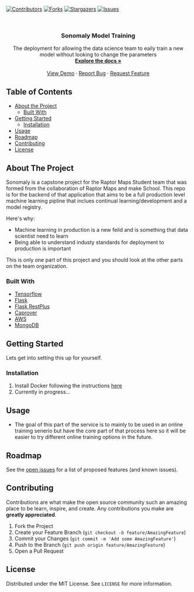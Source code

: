 <!-- PROJECT SHIELDS -->
<!--
*** I'm using markdown "reference style" links for readability.
*** Reference links are enclosed in brackets [ ] instead of parentheses ( ).
*** See the bottom of this document for the declaration of the reference variables
*** for contributors-url, forks-url, etc. This is an optional, concise syntax you may use.
*** https://www.markdownguide.org/basic-syntax/#reference-style-links
-->
[![Contributors][contributors-shield]][contributors-url]
[![Forks][forks-shield]][forks-url]
[![Stargazers][stars-shield]][stars-url]
[![Issues][issues-shield]][issues-url]


<!-- PROJECT LOGO -->
<br />
<p align="center">
  <h3 align="center">Sonomaly Model Training</h3>

  <p align="center">
    The deployment for allowing the data science team to eaily train a new model without looking to change the parameters
    <br />
    <a href="https://github.com/BrokenImage/raptor-api"><strong>Explore the docs »</strong></a>
    <br />
    <br />
    <a href="#">View Demo</a>
    ·
    <a href="https://github.com/BrokenImage/raptor-api/issues">Report Bug</a>
    ·
    <a href="https://github.com/BrokenImage/raptor-api/issues">Request Feature</a>
  </p>
</p>



<!-- TABLE OF CONTENTS -->
## Table of Contents

* [About the Project](#about-the-project)
  * [Built With](#built-with)
* [Getting Started](#getting-started)
  * [Installation](#installation)
* [Usage](#usage)
* [Roadmap](#roadmap)
* [Contributing](#contributing)
* [License](#license)


<!-- ABOUT THE PROJECT -->
## About The Project

<!-- [![Product Name Screen Shot][product-screenshot]](https://example.com) -->

Sonomaly is a capstone project for the Raptor Maps Student team that was formed from the collaboration of Raptor Maps and make School. This repo is for the backend of that application that aims to be a full production level machine learning pipline that inclues continual learning/development and a model registry. 

Here's why:
* Machine learning in production is a new feild and is something that data scientist need to learn
* Being able to understand industy standards for deployment to production is important

This is only one part of this project and you should look at the other parts on the team organization.

### Built With
* [Tensorflow](https://www.tensorflow.org/)
* [Flask](https://flask.palletsprojects.com/en/1.1.x/)
* [Flask RestPlus](https://flask-restplus.readthedocs.io/en/stable/)
* [Caprover](https://caprover.com/)
* [AWS](https://aws.amazon.com/ec2/)
* [MongoDB](https://www.mongodb.com/)

<!-- GETTING STARTED -->
## Getting Started

Lets get into setting this up for yourself.

### Installation

1. Install Docker following the instructions [here](https://docs.docker.com/get-docker/)
2. Currently in progress...


<!-- USAGE EXAMPLES -->
## Usage

* The goal of this part of the service is to mainly to be used in an online training senerio but have the core part of that process here so it will be easier to try different online training options in the future.


<!-- ROADMAP -->
## Roadmap

See the [open issues](https://github.com/BrokenImage/raptor-api/issues) for a list of proposed features (and known issues).


<!-- CONTRIBUTING -->
## Contributing

Contributions are what make the open source community such an amazing place to be learn, inspire, and create. Any contributions you make are **greatly appreciated**.

1. Fork the Project
2. Create your Feature Branch (`git checkout -b feature/AmazingFeature`)
3. Commit your Changes (`git commit -m 'Add some AmazingFeature'`)
4. Push to the Branch (`git push origin feature/AmazingFeature`)
5. Open a Pull Request



<!-- LICENSE -->
## License

Distributed under the MIT License. See `LICENSE` for more information.


<!-- MARKDOWN LINKS & IMAGES -->
<!-- https://www.markdownguide.org/basic-syntax/#reference-style-links -->
[contributors-shield]: https://img.shields.io/github/contributors/BrokenImage/raptor-api.svg?style=flat-square
[contributors-url]: https://github.com/BrokenImage/raptor-api/graphs/contributors
[forks-shield]: https://img.shields.io/github/forks/BrokenImage/raptor-api.svg?style=flat-square
[forks-url]: https://github.com/BrokenImage/raptor-api/network/members
[stars-shield]: https://img.shields.io/github/stars/BrokenImage/raptor-api.svg?style=flat-square
[stars-url]: https://github.com/BrokenImage/raptor-api/stargazers
[issues-shield]: https://img.shields.io/github/issues/BrokenImage/raptor-api.svg?style=flat-square
[issues-url]: https://github.com/BrokenImage/raptor-api/issues
[license-shield]: https://img.shields.io/github/license/BrokenImage/raptor-api.svg?style=flat-square
[license-url]: https://github.com/BrokenImage/raptor-api/blob/master/LICENSE.txt
[product-screenshot]: images/screenshot.png
